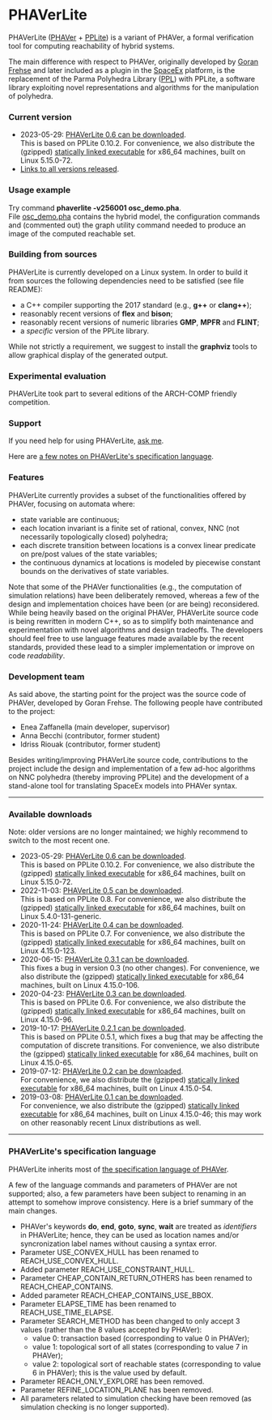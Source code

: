 # PHAVerLite

PHAVerLite (<a href="http://www-verimag.imag.fr/~frehse/phaver_web/index.html">PHAVer</a> +
<a href="https://github.com/ezaffanella/PPLite">PPLite</a>) is a variant of PHAVer,
a formal verification tool for computing reachability of hybrid systems.
<p>
The main difference with respect to PHAVer,
originally developed by <a href="https://sites.google.com/site/frehseg/">Goran Frehse</a>
and later included as a plugin in the <a href="http://spaceex.imag.fr/">SpaceEx</a> platform,
is the replacement of the Parma Polyhedra Library (<a href="https://www.bugseng.com/parma-polyhedra-library">PPL</a>)
with PPLite, a software library exploiting novel representations and algorithms for the manipulation of polyhedra.

<h3>Current version</h3>
<ul>
<li>
2023-05-29:
<a href="releases/phaverlite-0.6.tar.gz">PHAVerLite 0.6 can be downloaded</a>.
<br>
This is based on PPLite 0.10.2.
For convenience, we also distribute the (gzipped)
<a href="releases/phaverlite-0.10.2_static.gz">statically linked executable</a>
for x86_64 machines, built on Linux 5.15.0-72.
</li>
<li>
<a href="#downloads">Links to all versions released</a>.
</li>
</ul>

<h3>Usage example</h3>
Try command <strong>phaverlite -v256001 osc_demo.pha</strong>.
<br>
File <a href="osc_demo.pha">osc_demo.pha</a> contains the hybrid model,
the configuration commands and (commented out) the graph utility command
needed to produce an image of the computed reachable set.


<h3>Building from sources</h3>
PHAVerLite is currently developed on a Linux system.
In order to build it from sources the following
dependencies need to be satisfied (see file README):
<ul>
<li>a C++ compiler supporting the 2017 standard
(e.g., <strong>g++</strong> or <strong>clang++</strong>);</li>
<li>reasonably recent versions of <strong>flex</strong>
and <strong>bison</strong>;</li>
<li>reasonably recent versions of numeric libraries
<strong>GMP</strong>, <strong>MPFR</strong> and <strong>FLINT</strong>;</li>
<li>a <em>specific</em> version of the PPLite library.</li>
</ul>
While not strictly a requirement, we suggest to install the
<strong>graphviz</strong> tools to allow graphical display of
the generated output.

<h3>Experimental evaluation</h3>
PHAVerLite took part to several editions of the ARCH-COMP friendly competition.

<h3>Support</h3>
If you need help for using PHAVerLite,
<a href="mailto:enea.zaffanella@unipr.it">ask me</a>.</em>
<p>
Here are <a href="#phaverlites-specification-language">a few notes on PHAVerLite's
specification language</a>.

<h3>Features</h3>
PHAVerLite currently provides a subset of the functionalities offered by PHAVer, focusing on automata where:
<ul>
<li>state variable are continuous;</li>
<li>each location invariant is a finite set of rational, convex,
NNC (not necessarily topologically closed) polyhedra;</li>
<li>each discrete transition between locations is a convex linear
predicate on pre/post values of the state variables;</li>
<li>the continuous dynamics at locations is modeled by
piecewise constant bounds on the derivatives of state variables.</li>
</ul>
Note that some of the PHAVer functionalities (e.g., the computation of simulation relations)
have been deliberately removed, whereas a few of the design and
implementation choices have been (or are being) reconsidered.
While being heavily based on the original PHAVer,
PHAVerLite source code is being rewritten in modern C++,
so as to simplify both maintenance and experimentation
with novel algorithms and design tradeoffs.
The developers should feel free to use language features made
available by the recent standards, provided these lead to
a simpler implementation or improve on code <em>readability</em>.

<h3>Development team</h3>
As said above, the starting point for the project was
the source code of PHAVer, developed by Goran Frehse.
The following people have contributed to the project:

<ul>
<li>Enea Zaffanella (main developer, supervisor)</li>
<li>Anna Becchi (contributor, former student)</li>
<li>Idriss Riouak (contributor, former student)</li>
</ul>

Besides writing/improving PHAVerLite source code,
contributions to the project include the design and implementation
of a few ad-hoc algorithms on NNC polyhedra (thereby improving PPLite)
and the development of a stand-alone tool for translating
SpaceEx models into PHAVer syntax.

<HR>

<A NAME="downloads">
<h3>Available downloads</h3>
Note: older versions are no longer maintained; we highly recommend
to switch to the most recent one.
<ul>

<li>
2023-05-29:
<a href="releases/phaverlite-0.6.tar.gz">PHAVerLite 0.6 can be downloaded</a>.
<br>
This is based on PPLite 0.10.2.
For convenience, we also distribute the (gzipped)
<a href="releases/phaverlite-0.10.2_static.gz">statically linked executable</a>
for x86_64 machines, built on Linux 5.15.0-72.
</li>

<li>
2022-11-03:
<a href="releases/phaverlite-0.5.tar.gz">PHAVerLite 0.5 can be downloaded</a>.
<br>
This is based on PPLite 0.8.
For convenience, we also distribute the (gzipped)
<a href="releases/phaverlite-0.5_static.gz">statically linked executable</a>
for x86_64 machines, built on Linux 5.4.0-131-generic.
</li>
<li>
2020-11-24:
<a href="releases/phaverlite-0.4.tar.gz">PHAVerLite 0.4 can be downloaded</a>.
<br>
This is based on PPLite 0.7.
For convenience, we also distribute the (gzipped)
<a href="releases/phaverlite-0.4_static.gz">statically linked executable</a>
for x86_64 machines, built on Linux 4.15.0-123.
</li>
<li>
2020-06-15:
<a href="releases/phaverlite-0.3.1.tar.gz">PHAVerLite 0.3.1 can be downloaded</a>.
<br>
This fixes a bug in version 0.3 (no other changes).
For convenience, we also distribute the (gzipped)
<a href="releases/phaverlite-0.3.1_static.gz">statically linked executable</a>
for x86_64 machines, built on Linux 4.15.0-106.
</li>
<li>
2020-04-23:
<a href="releases/phaverlite-0.3.tar.gz">PHAVerLite 0.3 can be downloaded</a>.
<br>
This is based on PPLite 0.6.
For convenience, we also distribute the (gzipped)
<a href="releases/phaverlite-0.3_static.gz">statically linked executable</a>
for x86_64 machines, built on Linux 4.15.0-96.
</li>
<li>2019-10-17:
<a href="releases/phaverlite-0.2.1.tar.gz">PHAVerLite 0.2.1 can be downloaded</a>.
<br>
This is based on PPLite 0.5.1, which fixes a bug that may be affecting
the computation of discrete transitions.
For convenience, we also distribute the (gzipped)
<a href="releases/phaverlite-0.2.1_static.gz">statically linked executable</a>
for x86_64 machines, built on Linux 4.15.0-65.
</li>
<li>2019-07-12:
<a href="releases/phaverlite-0.2.tar.gz">PHAVerLite 0.2 can be downloaded</a>.
<br>
For convenience, we also distribute the (gzipped)
<a href="releases/phaverlite-0.2_static.gz">statically linked executable</a>
for x86_64 machines, built on Linux 4.15.0-54.
</li>
<li>2019-03-08:
<a href="releases/phaverlite-0.1.tar.gz">PHAVerLite 0.1 can be downloaded</a>.
<br>
For convenience, we also
distribute the (gzipped)
<a href="releases/phaverlite-0.1_static.gz">statically linked executable</a>
for x86_64 machines, built on Linux 4.15.0-46;
this may work on other reasonably recent Linux distributions as well.
</li>
</ul>

<hr>

<h3>PHAVerLite's specification language</h3>
PHAVerLite inherits most of
<a href="http://www-verimag.imag.fr/~frehse/phaver_web/phaver_lang.pdf">the
specification language of PHAVer</a>.

<P>
A few of the language commands and parameters of PHAVer are not supported;
also, a few parameters have been subject to renaming in an attempt
to somehow improve consistency.
Here is a brief summary of the main changes.

<ul>

<li>
PHAVer's keywords
<strong>do</strong>, <strong>end</strong>, <strong>goto</strong>,
<strong>sync</strong>, <strong>wait</strong> are treated
as <em>identifiers</em> in PHAVerLite; hence, they can be used
as location names and/or syncronization label names
without causing a syntax error.</li>

<li>
Parameter USE_CONVEX_HULL has been renamed to REACH_USE_CONVEX_HULL.
</li>
<li>Added parameter REACH_USE_CONSTRAINT_HULL.</li>

<li>
Parameter CHEAP_CONTAIN_RETURN_OTHERS has been renamed to
REACH_CHEAP_CONTAINS.
</li>
<li>Added parameter REACH_CHEAP_CONTAINS_USE_BBOX.</li>

<li>
Parameter ELAPSE_TIME has been renamed to REACH_USE_TIME_ELAPSE.
</li>

<li>
Parameter SEARCH_METHOD has been changed to only accept 3 values
(rather than the 8 values accepted by PHAVer):
  <ul>
  <li>value 0: transaction based
      (corresponding to value 0 in PHAVer);</li>
  <li>value 1: topological sort of all states
      (corresponding to value 7 in PHAVer);</li>
  <li>value 2: topological sort of reachable states
      (corresponding to value 6 in PHAVer);
      this is the value used by default.</li>
  </ul>
</li>

<li>Parameter REACH_ONLY_EXPLORE has been removed.</li>
<li>Parameter REFINE_LOCATION_PLANE has been removed.</li>
<li>All parameters related to simulation checking have been removed
    (as simulation checking is no longer supported).</li>
</ul>

